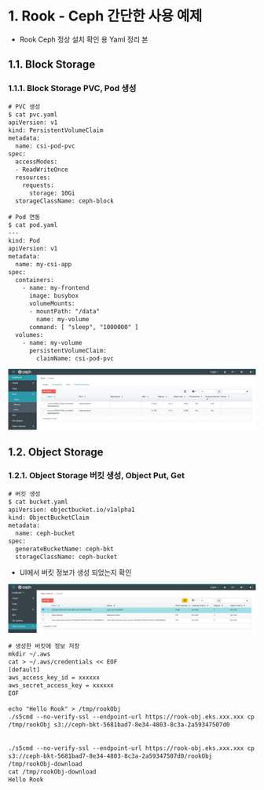 # 1. Rook - Ceph 간단한 사용 예제

- Rook Ceph 정상 설치 확인 용 Yaml 정리 본


## 1.1. Block Storage

### 1.1.1. Block Storage PVC, Pod 생성

```
# PVC 생성
$ cat pvc.yaml
apiVersion: v1
kind: PersistentVolumeClaim
metadata:
  name: csi-pod-pvc
spec:
  accessModes:
  - ReadWriteOnce
  resources:
    requests:
      storage: 10Gi
  storageClassName: ceph-block

# Pod 연동
$ cat pod.yaml
---
kind: Pod
apiVersion: v1
metadata:
  name: my-csi-app
spec:
  containers:
    - name: my-frontend
      image: busybox
      volumeMounts:
      - mountPath: "/data"
        name: my-volume
      command: [ "sleep", "1000000" ]
  volumes:
    - name: my-volume
      persistentVolumeClaim:
        claimName: csi-pod-pvc
```

![rook-ceph-bucket-2][rook-ceph-bucket-2]

[rook-ceph-bucket-2]:./images/rook-ceph-bucket-2.PNG

## 1.2. Object Storage

### 1.2.1. Object Storage  버킷 생성, Object Put, Get

```
# 버킷 생성
$ cat bucket.yaml
apiVersion: objectbucket.io/v1alpha1
kind: ObjectBucketClaim
metadata:
  name: ceph-bucket
spec:
  generateBucketName: ceph-bkt
  storageClassName: ceph-bucket

```

- UI에서 버킷 정보가 생성 되었는지 확인

![rook-ceph-bucket-1][rook-ceph-bucket-1]

[rook-ceph-bucket-1]:./images/rook-ceph-bucket-1.PNG

```
# 생성한 버킷에 정보 저장
mkdir ~/.aws
cat > ~/.aws/credentials << EOF
[default]
aws_access_key_id = xxxxxx
aws_secret_access_key = xxxxxx
EOF

echo "Hello Rook" > /tmp/rookObj
./s5cmd --no-verify-ssl --endpoint-url https://rook-obj.eks.xxx.xxx cp /tmp/rookObj s3://ceph-bkt-5681bad7-8e34-4803-8c3a-2a59347507d0


./s5cmd --no-verify-ssl --endpoint-url https://rook-obj.eks.xxx.xxx cp s3://ceph-bkt-5681bad7-8e34-4803-8c3a-2a59347507d0/rookObj /tmp/rookObj-download
cat /tmp/rookObj-download
Hello Rook
```
